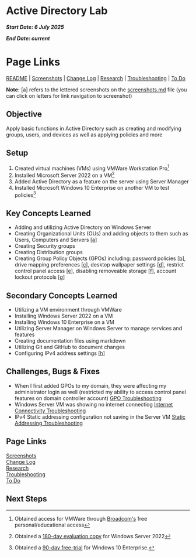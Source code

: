 # Active Directory Lab

___Start Date: 6 July 2025___

___End Date: current___

# Page Links

[README](../README.md) | [Screenshots](./screenshots.md) | [Change Log](./change-log.md) | [Research](./research.md) | [Troubleshooting](./troubleshooting.md) | [To Do](./to-do.md)

**Note:** [a] refers to the lettered screenshots on the [screenshots.md](./notes/screenshots.md) file (you can click on letters for link navigation to screenshot)

## Objective

Apply basic functions in Active Directory such as creating and modifying groups, users, and devices as well as applying policies and more

## Setup

1. Created virtual machines (VMs) using VMWare Workstation Pro[^1]
2. Installed Microsoft Server 2022 on a VM[^2]
3. Added Active Directory as a feature on the server using Server Manager
4. Installed Microsoft Windows 10 Enterprise on another VM to test policies[^3]

## Key Concepts Learned

- Adding and utilizing Active Directory on Windows Server
- Creating Organizational Units (OUs) and adding objects to them such as Users, Computers and Servers [[a]](./notes/screenshots.md#a)
- Creating Security groups
- Creating Distribution groups
- Creating Group Policy Objects (GPOs) including: password policies [[b]](./notes/screenshots.md#b), drive mapping preferences [[c]](./notes/screenshots.md#c), desktop wallpaper settings [[d]](./notes/screenshots.md#d), restrict control panel access [[e]](./notes/screenshots.md#e), disabling removeable storage [[f]](./notes/screenshots.md#f), account lockout protocols [[g]](./notes/screenshots.md#g)

## Secondary Concepts Learned

- Utilizing a VM environment through VMWare
- Installing Windows Server 2022 on a VM
- Installing Windows 10 Enterprise on a VM
- Utilizing Server Manager on Windows Server to manage services and features
- Creating documentation files using markdown
- Utilizing Git and GitHub to document changes
- Configuring IPv4 address settings [[h]](./notes/screenshots.md#h)

## Challenges, Bugs & Fixes

- When I first added GPOs to my domain, they were affecting my administrator login as well (restricted my ability to access control panel features on domain controller account) [GPO Troubleshooting](./notes/troubleshooting.md#GPOs-effecting-domain-controller)
- Windows Server VM was showing no internet connectiog [Internet Connectivity Troubleshooting](./notes/troubleshooting.md#windows-server-vm-showing-no-internet-connection-icon)
- IPv4 Static addressing configuration not saving in the Server VM [Static Addressing Troubleshooting](./notes/troubleshooting.md#manual-ipv4-address-configuration-not-sticking)

## Page Links

[Screenshots](./notes/screenshots.md)  
[Change Log](./notes/change-log.md)  
[Research](./notes/research.md)  
[Troubleshooting](./notes/troubleshooting.md)  
[To Do](./notes/to-do.md)  

## Next Steps

[^1]: Obtained access for VMWare through [Broadcom's][broadcom] free personal/educational access
[^2]: Obtained a [180-day evaluation copy][microsoft-server] for Windows Server 2022
[^3]: Obtained a [90-day free-trial][windows-10-enterprise] for Windows 10 Enterprise.

[broadcom]: https://knowledge.broadcom.com/external/article?articleNumber=368667
[microsoft-server]: https://www.microsoft.com/en-us/evalcenter/evaluate-windows-server-2022
[windows-10-enterprise]: https://www.microsoft.com/en-us/evalcenter/evaluate-windows-10-enterprise
[gpo-troubleshooting-microsoft-docs-solution]: https://learn.microsoft.com/en-us/windows-server/identity/ad-ds/manage/understand-security-groups
